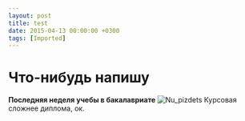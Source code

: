 ```yaml
---
layout: post
title: test
date: 2015-04-13 00:00:00 +0300
tags: [Imported]
---
```

# Что-нибудь напишу

**Последняя неделя учебы в бакалавриате**
![Nu_pizdets](https://vlaim.s3.amazonaws.com/uploads/2015/04/Nu_pizdets.gif)
Курсовая сложнее диплома, ок.